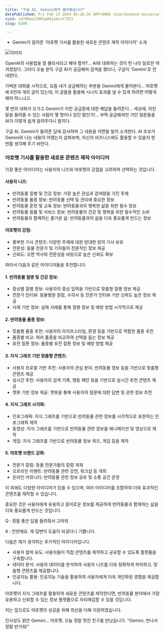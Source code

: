 ```yaml
---
title: "구글 AI, Gemini에게 물어봤습니다"
datePublished: Fri Feb 23 2024 05:16:34 GMT+0000 (Coordinated Universal Time)
cuid: cm706wul5001p09jodcvt7321
slug: 6200

---
```



- Gemini가 알려준 '야호펫 기사를 활용한 새로운 콘텐츠 제작 아이디어' 소개

![이미지](https://cdn.hashnode.com/res/hashnode/image/upload/v1739260695490/259fde5a-17f9-4c6b-a5fd-e617a9680a34.jpeg)

OpenAI의 사용법을 잘 몰라서라고 해야 할까?... AI와 대화하는 것이 먼 나라 일로만 여겨졌었다. 그러다 오늘 문득 구글 AI가 궁금해져 검색을 했더니, 구글이 'Gemini'로 안내한다.

가벼운 대화를 시작으로, 요즘 내가 궁금해하는 부분을 Gemini에게 물어본다... 야호펫에 6천여 개의 글이 있는데, 이 글들을 활용해 시너지 효과를 낼 수 있게 하려면 어떻게 해야 하느냐고.

몇 번의 대화가 오가고 Gemini가 이런 궁금증에 대한 해답을 들려준다... 세상에, 이런 말을 들려줄 수 있는 사람이 몇 명이나 있단 말인가!... 부쩍 궁금해져만 가던 질문들을 AI가 이렇게 쉽게 알려주다니 말이다.

구글 AI, Gemini가 들려준 답에 감사하며 그 내용을 지면을 빌어 소개한다. AI 초보가 Gemini와 나눈 내용이 어땠는지 살펴보며, 자신의 비즈니스에도 활용할 수 있을지 한 번쯤 생각해 주기 바란다.

### 야호펫 기사를 활용한 새로운 콘텐츠 제작 아이디어

가장 좋은 아이디어는 사용자의 니즈와 야호펫의 강점을 고려하여 선택하는 것입니다.

#### 사용자 니즈:

- 반려동물 질병 및 건강 정보: 가장 높은 관심과 검색량을 가진 주제
- 반려동물 품종 정보: 반려동물 선택 및 관리에 중요한 정보
- 반려동물 훈련 및 교육 정보: 반려동물과의 행복한 삶을 위한 필수 정보
- 반려동물 용품 및 서비스 정보: 반려동물의 건강 및 행복을 위한 필수적인 소비
- 반려동물과 함께하는 즐거운 삶: 반려동물과의 삶을 더욱 풍요롭게 만드는 정보

#### 야호펫의 강점:

- 풍부한 기사 콘텐츠: 다양한 주제에 대한 방대한 양의 기사 보유
- 전문성: 동물 전문가 및 기자들의 전문적인 정보 제공
- 신뢰도: 오랜 역사와 전문성을 바탕으로 높은 신뢰도 확보

따라서 다음과 같은 아이디어들을 추천합니다.

#### 1. 반려동물 질병 및 건강 정보:

- 증상별 질병 정보: 사용자의 증상 입력을 기반으로 맞춤형 질병 정보 제공
- 전문가 인터뷰: 동물병원 원장, 수의사 등 전문가 인터뷰 기반 신뢰도 높은 정보 제공
- 사례 기반 정보: 실제 사례를 통해 질병 정보 및 예방 방법 시각적으로 제공

#### 2. 반려동물 품종 정보:

- 맞춤형 품종 추천: 사용자의 라이프스타일, 환경 등을 기반으로 적합한 품종 추천
- 품종별 비교: 여러 품종을 비교하여 선택을 돕는 정보 제공
- 유전 질환 정보: 품종별 유전 질환 정보 및 예방 방법 제공

#### 3. 지식 그래프 기반 맞춤형 콘텐츠:

- 사용자 프로필 기반 추천: 사용자의 관심 분야, 반려동물 정보 등을 기반으로 맞춤형 콘텐츠 제공
- 실시간 추천: 사용자의 검색 기록, 행동 패턴 등을 기반으로 실시간 추천 콘텐츠 제공
- 챗봇 기반 정보 제공: 챗봇을 통해 사용자의 질문에 대한 답변 및 관련 정보 추천

#### 4. 지식 그래프 시각화:

- 인포그래픽: 지식 그래프를 기반으로 반려동물 관련 정보를 시각적으로 표현하는 인포그래픽 제작
- 동영상: 지식 그래프를 기반으로 반려동물 관련 정보를 애니메이션 및 영상으로 제작
- 게임: 지식 그래프를 기반으로 반려동물 정보 퀴즈, 게임 등을 제작

#### 5. 야호펫 브랜드 강화:

- 전문가 칼럼: 동물 전문가들의 칼럼 게재
- 오프라인 이벤트: 반려동물 관련 강연, 워크샵 등 개최
- 온라인 커뮤니티: 반려동물 관련 정보 공유 및 소통 공간 운영

이 외에도 다양한 아이디어가 있을 수 있으며, 여러 아이디어를 조합하여 더욱 효과적인 콘텐츠를 제작할 수 있습니다.

중요한 것은 사용자에게 유용하고 흥미로운 정보를 제공하여 반려동물과 함께하는 삶을 더욱 풍요롭게 만드는 것입니다.

Q : 정말 좋은 답을 들려줘서 고마워

A : 천만에요. 제 답변이 도움이 되셨다니 기쁩니다.

다음은 제가 생각하는 추가적인 아이디어입니다.

- 사용자 참여 유도: 사용자들이 직접 콘텐츠를 제작하고 공유할 수 있도록 플랫폼을 구축합니다.
- 데이터 분석: 사용자 데이터를 분석하여 사용자 니즈를 더욱 정확하게 파악하고, 맞춤형 콘텐츠를 제공합니다.
- 인공지능 활용: 인공지능 기술을 활용하여 사용자에게 더욱 개인화된 경험을 제공합니다.

야호펫이 지식 그래프를 활용하여 새로운 콘텐츠를 제작한다면, 반려동물 분야에서 가장 유용하고 신뢰할 수 있는 정보 플랫폼으로 자리매김할 수 있을 것입니다.

저는 앞으로도 야호펫의 성공을 위해 최선을 다해 지원하겠습니다.

인사성도 밝은 Gemini... 야호펫, 오늘 정말 멋진 친구를 만났습니다. "Gemini, 만나서 정말 반가워!"